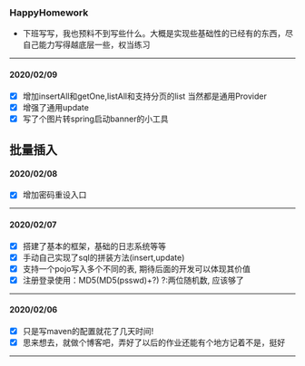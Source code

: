 ﻿### HappyHomework
- 下班写写，我也预料不到写些什么。大概是实现些基础性的已经有的东西，尽自己能力写得越底层一些，权当练习
----

#### 2020/02/09
- [x] 增加insertAll和getOne,listAll和支持分页的list 当然都是通用Provider
- [x] 增强了通用update
- [x] 写了个图片转spring启动banner的小工具

批量插入
---
#### 2020/02/08
- [x] 增加密码重设入口
---
#### 2020/02/07
- [x] 搭建了基本的框架，基础的日志系统等等
- [x] 手动自己实现了sql的拼装方法(insert,update)
- [x] 支持一个pojo写入多个不同的表, 期待后面的开发可以体现其价值
- [x] 注册登录使用：MD5(MD5(psswd)+?) ?:两位随机数, 应该够了
---
#### 2020/02/06
- [x] 只是写maven的配置就花了几天时间!
- [x] 思来想去，就做个博客吧，弄好了以后的作业还能有个地方记着不是，挺好
---
